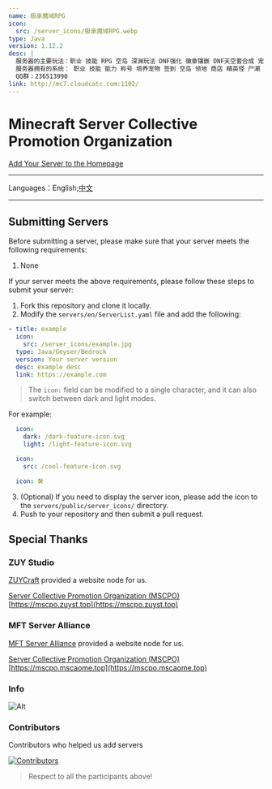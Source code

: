 ```yaml
---
name: 极承魔域RPG
icon:
  src: /server_icons/极承魔域RPG.webp
type: Java
version: 1.12.2
desc: |
  服务器的主要玩法：职业 技能 RPG 空岛 深渊玩法 DNF强化 徽章镶嵌 DNF天空套合成 宠物体系 时空之物玩法(原神圣遗物)
  服务器拥有的系统： 职业 技能 能力 称号 培养宠物 签到 空岛 领地 商店 精英怪 尸潮 自助充值 邮箱 礼包 签到 任务 组队 活动副本
  QQ群：236513990
link: http://mc7.cloudcatc.com:1102/
---
```


# Minecraft Server Collective Promotion Organization

[Add Your Server to the Homepage](https://github.com/MSCPO/mscpo.github.io/issues/new/choose)

-------------
Languages：English;[中文](README.md)

-------------

Submitting Servers
------------------

Before submitting a server, please make sure that your server meets the following requirements:

1. None

If your server meets the above requirements, please follow these steps to submit your server:

1. Fork this repository and clone it locally.
2. Modify the `servers/en/ServerList.yaml` file and add the following:

``` yaml
- title: example
  icon:
    src: /server_icons/example.jpg
  type: Java/Geyser/Bedrock
  version: Your server version
  desc: example desc
  link: https://example.com
```

> The `icon:` field can be modified to a single character, and it can also switch between dark and light modes.

For example:

``` yaml
  icon:
    dark: /dark-feature-icon.svg
    light: /light-feature-icon.svg
```

``` yaml
  icon:
    src: /cool-feature-icon.svg
```

``` yaml
  icon: 🛠️
```

3. (Optional) If you need to display the server icon, please add the icon to the `servers/public/server_icons/` directory.
4. Push to your repository and then submit a pull request.

## Special Thanks

### ZUY Studio

[ZUYCraft](https://mc.zuyst.top/) provided a website node for us.

[Server Collective Promotion Organization (MSCPO)](https://mscpo.zuyst.top) [https://mscpo.zuyst.top](https://mscpo.zuyst.top)

### MFT Server Alliance

[MFT Server Alliance](https://mc.mscaome.top/) provided a website node for us.

[Server Collective Promotion Organization (MSCPO)](https://mscpo.mscaome.top) [https://mscpo.mscaome.top](https://mscpo.mscaome.top)

### Info

![Alt](https://repobeats.axiom.co/api/embed/40f1d6f2bafcf731a005ddad0f4a0178ce8e6c46.svg "Repobeats analytics image")

### Contributors

Contributors who helped us add servers

[![Contributors](https://contrib.rocks/image?repo=MSCPO/mscpo.github.io)](https://github.com/MSCPO/ServerDocumentation/graphs/contributors)

> Respect to all the participants above!
